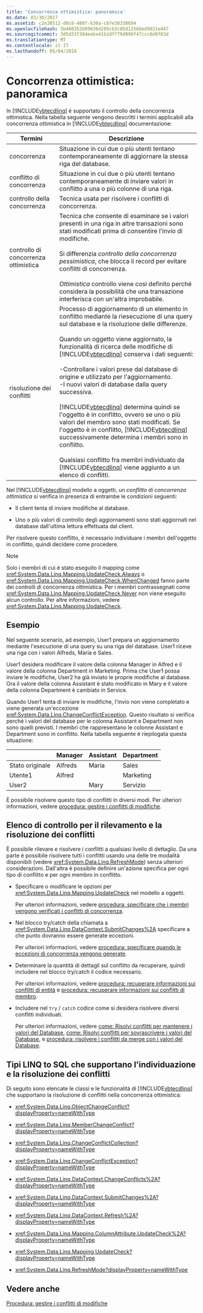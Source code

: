 ```yaml
---
title: 'Concorrenza ottimistica: panoramica'
ms.date: 03/30/2017
ms.assetid: c2e38512-d0c8-4807-b30a-cb7e30338694
ms.openlocfilehash: 5b4603526896364285cb3c85d12568ed9031ed47
ms.sourcegitcommit: 3d5d33f384eeba41b2dff79d096f47ccc8d8f03d
ms.translationtype: MT
ms.contentlocale: it-IT
ms.lasthandoff: 05/04/2018
---
```

# <a name="optimistic-concurrency-overview"></a>Concorrenza ottimistica: panoramica
In [!INCLUDE[vbtecdlinq](../../../../../../includes/vbtecdlinq-md.md)] è supportato il controllo della concorrenza ottimistica. Nella tabella seguente vengono descritti i termini applicabili alla concorrenza ottimistica in [!INCLUDE[vbtecdlinq](../../../../../../includes/vbtecdlinq-md.md)] documentazione:  
  
|Termini|Descrizione|  
|-----------|-----------------|  
|concorrenza|Situazione in cui due o più utenti tentano contemporaneamente di aggiornare la stessa riga del database.|  
|conflitto di concorrenza|Situazione in cui due o più utenti tentano contemporaneamente di inviare valori in conflitto a una o più colonne di una riga.|  
|controllo della concorrenza|Tecnica usata per risolvere i conflitti di concorrenza.|  
|controllo di concorrenza ottimistica|Tecnica che consente di esaminare se i valori presenti in una riga in altre transazioni sono stati modificati prima di consentire l'invio di modifiche.<br /><br /> Si differenzia *controllo della concorrenza pessimistica*, che blocca il record per evitare conflitti di concorrenza.<br /><br /> *Ottimistica* controllo viene così definito perché considera la possibilità che una transazione interferisca con un'altra improbabile.|  
|risoluzione dei conflitti|Processo di aggiornamento di un elemento in conflitto mediante la riesecuzione di una query sul database e la risoluzione delle differenze.<br /><br /> Quando un oggetto viene aggiornato, la funzionalità di ricerca delle modifiche di [!INCLUDE[vbtecdlinq](../../../../../../includes/vbtecdlinq-md.md)] conserva i dati seguenti:<br /><br /> -Controllare i valori prese dal database di origine e utilizzato per l'aggiornamento.<br />-I nuovi valori di database dalla query successiva.<br /><br /> [!INCLUDE[vbtecdlinq](../../../../../../includes/vbtecdlinq-md.md)] determina quindi se l'oggetto è in conflitto, ovvero se uno o più valori del membro sono stati modificati. Se l'oggetto è in conflitto, [!INCLUDE[vbtecdlinq](../../../../../../includes/vbtecdlinq-md.md)] successivamente determina i membri sono in conflitto.<br /><br /> Qualsiasi conflitto fra membri individuato da [!INCLUDE[vbtecdlinq](../../../../../../includes/vbtecdlinq-md.md)] viene aggiunto a un elenco di conflitti.|  
  
 Nel [!INCLUDE[vbtecdlinq](../../../../../../includes/vbtecdlinq-md.md)] modello a oggetti, un *conflitto di concorrenza ottimistica* si verifica in presenza di entrambe le condizioni seguenti:  
  
-   Il client tenta di inviare modifiche al database.  
  
-   Uno o più valori di controllo degli aggiornamenti sono stati aggiornati nel database dall'ultima lettura effettuata dal client.  
  
 Per risolvere questo conflitto, è necessario individuare i membri dell'oggetto in conflitto, quindi decidere come procedere.  
  
> [!NOTE]
>  Solo i membri di cui è stato eseguito il mapping come <xref:System.Data.Linq.Mapping.UpdateCheck.Always> o <xref:System.Data.Linq.Mapping.UpdateCheck.WhenChanged> fanno parte dei controlli di concorrenza ottimistica. Per i membri contrassegnati come <xref:System.Data.Linq.Mapping.UpdateCheck.Never> non viene eseguito alcun controllo. Per altre informazioni, vedere <xref:System.Data.Linq.Mapping.UpdateCheck>.  
  
## <a name="example"></a>Esempio  
 Nel seguente scenario, ad esempio, User1 prepara un aggiornamento mediante l'esecuzione di una query su una riga del database. User1 riceve una riga con i valori Alfreds, Maria e Sales.  
  
 User1 desidera modificare il valore della colonna Manager in Alfred e il valore della colonna Department in Marketing. Prima che User1 possa inviare le modifiche, User2 ha già inviato le proprie modifiche al database. Ora il valore della colonna Assistant è stato modificato in Mary e il valore della colonna Department è cambiato in Service.  
  
 Quando User1 tenta di inviare le modifiche, l'invio non viene completato e viene generata un'eccezione <xref:System.Data.Linq.ChangeConflictException>. Questo risultato si verifica perché i valori del database per le colonna Assistant e Department non sono quelli previsti. I membri che rappresentano le colonne Assistant e Department sono in conflitto. Nella tabella seguente è riepilogata questa situazione:  
  
||Manager|Assistant|Department|  
|------|-------------|---------------|----------------|  
|Stato originale|Alfreds|Maria|Sales|  
|Utente1|Alfred||Marketing|  
|User2||Mary|Servizio|  
  
 È possibile risolvere questo tipo di conflitti in diversi modi. Per ulteriori informazioni, vedere [procedura: gestire i conflitti di modifiche](../../../../../../docs/framework/data/adonet/sql/linq/how-to-manage-change-conflicts.md).  
  
## <a name="conflict-detection-and-resolution-checklist"></a>Elenco di controllo per il rilevamento e la risoluzione dei conflitti  
 È possibile rilevare e risolvere i conflitti a qualsiasi livello di dettaglio. Da una parte è possibile risolvere tutti i conflitti usando una delle tre modalità disponibili (vedere <xref:System.Data.Linq.RefreshMode>) senza ulteriori considerazioni. Dall'altra è possibile definire un'azione specifica per ogni tipo di conflitto e per ogni membro in conflitto.  
  
-   Specificare o modificare le opzioni per <xref:System.Data.Linq.Mapping.UpdateCheck> nel modello a oggetti.  
  
     Per ulteriori informazioni, vedere [procedura: specificare che i membri vengono verificati i conflitti di concorrenza](../../../../../../docs/framework/data/adonet/sql/linq/how-to-specify-which-members-are-tested-for-concurrency-conflicts.md).  
  
-   Nel blocco try/catch della chiamata a <xref:System.Data.Linq.DataContext.SubmitChanges%2A> specificare a che punto dovranno essere generate eccezioni.  
  
     Per ulteriori informazioni, vedere [procedura: specificare quando le eccezioni di concorrenza vengono generate](../../../../../../docs/framework/data/adonet/sql/linq/how-to-specify-when-concurrency-exceptions-are-thrown.md).  
  
-   Determinare la quantità di dettagli sul conflitto da recuperare, quindi includere nel blocco try/catch il codice necessario.  
  
     Per ulteriori informazioni, vedere [procedura: recuperare informazioni sui conflitti di entità](../../../../../../docs/framework/data/adonet/sql/linq/how-to-retrieve-entity-conflict-information.md) e [procedura: recuperare informazioni sui conflitti di membro](../../../../../../docs/framework/data/adonet/sql/linq/how-to-retrieve-member-conflict-information.md).  
  
-   Includere nel `try` / `catch` codice come si desidera risolvere diversi conflitti individuati.  
  
     Per ulteriori informazioni, vedere [come: Risolvi conflitti per mantenere i valori del Database](../../../../../../docs/framework/data/adonet/sql/linq/how-to-resolve-conflicts-by-retaining-database-values.md), [come: Risolvi conflitti per sovrascrivere i valori del Database](../../../../../../docs/framework/data/adonet/sql/linq/how-to-resolve-conflicts-by-overwriting-database-values.md), e [procedura: risolvere i conflitti da merge con i valori del Database](../../../../../../docs/framework/data/adonet/sql/linq/how-to-resolve-conflicts-by-merging-with-database-values.md).  
  
## <a name="linq-to-sql-types-that-support-conflict-discovery-and-resolution"></a>Tipi LINQ to SQL che supportano l'individuazione e la risoluzione dei conflitti  
 Di seguito sono elencate le classi e le funzionalità di [!INCLUDE[vbtecdlinq](../../../../../../includes/vbtecdlinq-md.md)] che supportano la risoluzione di conflitti nella concorrenza ottimistica:  
  
-   <xref:System.Data.Linq.ObjectChangeConflict?displayProperty=nameWithType>  
  
-   <xref:System.Data.Linq.MemberChangeConflict?displayProperty=nameWithType>  
  
-   <xref:System.Data.Linq.ChangeConflictCollection?displayProperty=nameWithType>  
  
-   <xref:System.Data.Linq.ChangeConflictException?displayProperty=nameWithType>  
  
-   <xref:System.Data.Linq.DataContext.ChangeConflicts%2A?displayProperty=nameWithType>  
  
-   <xref:System.Data.Linq.DataContext.SubmitChanges%2A?displayProperty=nameWithType>  
  
-   <xref:System.Data.Linq.DataContext.Refresh%2A?displayProperty=nameWithType>  
  
-   <xref:System.Data.Linq.Mapping.ColumnAttribute.UpdateCheck%2A?displayProperty=nameWithType>  
  
-   <xref:System.Data.Linq.Mapping.UpdateCheck?displayProperty=nameWithType>  
  
-   <xref:System.Data.Linq.RefreshMode?displayProperty=nameWithType>  
  
## <a name="see-also"></a>Vedere anche  
 [Procedura: gestire i conflitti di modifiche](../../../../../../docs/framework/data/adonet/sql/linq/how-to-manage-change-conflicts.md)
